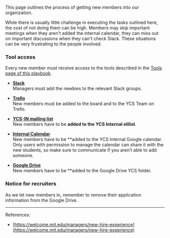 
This page outlines the process of getting new members into our organization.

While there is usually little challenge in executing the tasks outlined here, the cost of not doing them can be high. Members may skip important meetings when they aren't added the internal calendar, they can miss out on important discussions when they can't check Slack. These situations can be very frustrating to the people involved.

### Tool access

Every new member must receive access to the tools described in the [Tools page of this playbook](https://github.com/yalecs/playbook/wiki/Process:Tools).

- [**Slack**](https://yalecompsoc.slack.com)  
Managers must add the newbies to the relevant Slack groups.

- [**Trello**]()  
New members must be added to the board and to the YCS Team on Trello.

- [**YCS-IN mailing list**](https://groups.google.com/a/elilists.yale.edu/forum/#!forum/ycs-in)  
New members have to be **added to the YCS Internal elilist**.

- [**Internal Calendar**](https://calendar.google.com/calendar/b/1/render#details_2%7Cdtv-eWFsZS5lZHVfbjNoMWFqcHZ0b2YzdTFmcGI0Z2JhNGEzaG9AZ3JvdXAuY2FsZW5kYXIuZ29vZ2xlLmNvbQ-0-0)  
New members have to be **added to the YCS Internal Google calendar. Only users with permission to manage the calendar can share it with the new students, so make sure to communicate if you aren’t able to add someone.

- [**Google Drive**](https://drive.google.com/drive/u/0/folders/0B3omFvP_R7pQQmZJdGRJVUZrR00)  
New members have to be **added to the Google Drive YCS folder.

### Notice for recruiters

As we let new members in, remember to remove their application information from the Google Drive.

---

References:

* [https://welcome.mit.edu/managers/new-hire-experience](https://welcome.mit.edu/managers/new-hire-experience)